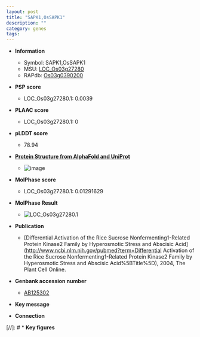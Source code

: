 ```yaml
---
layout: post
title: "SAPK1,OsSAPK1"
description: ""
category: genes
tags: 
---
```


* **Information**  
    + Symbol: SAPK1,OsSAPK1  
    + MSU: [LOC_Os03g27280](http://rice.plantbiology.msu.edu/cgi-bin/ORF_infopage.cgi?orf=LOC_Os03g27280)  
    + RAPdb: [Os03g0390200](http://rapdb.dna.affrc.go.jp/viewer/gbrowse_details/irgsp1?name=Os03g0390200)  

* **PSP score**  
    + LOC_Os03g27280.1: 0.0039 

* **PLAAC score**  
    + LOC_Os03g27280.1: 0 

* **pLDDT score**
    + 78.94

* **[Protein Structure from AlphaFold and UniProt](https://www.uniprot.org/uniprotkb/Q75LR7/entry#structure)**
    + ![image](https://ricepsp.github.io/images/Q7/AF-Q75LR7-F1.png)

* **MolPhase score**
    + LOC_Os03g27280.1: 0.01291629

* **MolPhase Result**
    + ![LOC_Os03g27280.1](https://304243504.github.io/Pictures/LOC_Os03g/LOC_Os03g27280.1.png)

* **Publication**  
    + [Differential Activation of the Rice Sucrose Nonfermenting1-Related Protein Kinase2 Family by Hyperosmotic Stress and Abscisic Acid](http://www.ncbi.nlm.nih.gov/pubmed?term=Differential Activation of the Rice Sucrose Nonfermenting1-Related Protein Kinase2 Family by Hyperosmotic Stress and Abscisic Acid%5BTitle%5D), 2004, The Plant Cell Online.

* **Genbank accession number**  
    + [AB125302](http://www.ncbi.nlm.nih.gov/nuccore/AB125302)

* **Key message**  

* **Connection**  

[//]: # * **Key figures**  


